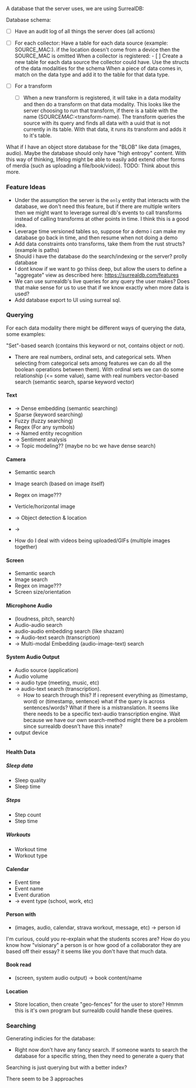 A database that the server uses, we are using SurrealDB:

Database schema:

- [ ] Have an audit log of all things the server does (all actions)
- [ ] For each collector:
      Have a table for each data source (example: SOURCE_MAC:<data-modality>). if the location doesn't come from a device then the SOURCE_MAC is omitted
      When a collector is registered: - [ ] Create a new table for each data source the collector could have. Use the structs of the data modalities for the schema
      When a piece of data comes in, match on the data type and add it to the table for that data type.

- [ ] For a transform
  - [ ] When a new transform is registered, it will take in a data modality and then do a transform on that data modality. This looks like the server choosing to run that transform, if there is a table with the name (SOURCE*MAC:<data-modality>*<transform-name). The transform queries the source with its query and finds all data with a uuid that is not currently in its table. With that data, it runs its transform and adds it to it's table.

What if I have an object store database for the "BLOB" like data (images, audio). Maybe the database should only have "high entropy" content. With this way of thinking, lifelog might be able to easily add extend other forms of merdia (such as uploading a file/book/video). TODO: Think about this more.

### Feature Ideas

- Under the assumption the server is the `only` entity that interacts with the database, we don't need this feature, but if there are multiple writers then we might want to leverage surreal db's events to call transforms instead of calling transforms at other points in time. I think this is a good idea.
- Leverage time versioned tables so, suppose for a demo i can make my database go back in time, and then resume when not doing a demo
- Add data constraints onto transforms, take them from the rust structs? (example is paths)
- Should i have the database do the search/indexing or the server? prolly database
- I dont know if we want to go thiiss deep, but allow the users to define a "aggregate" view as described here: https://surrealdb.com/features
- We can use surrealdb's live queries for any query the user makes? Does that make sense for us to use that if we know exactly when more data is used?
- Add database export to UI using surreal sql.

### Querying

For each data modality there might be different ways of querying the data, some examples:

"Set"-based search (contains this keyword or not, contains object or not).

- There are real numbers, ordinal sets, and categorical sets. When selecting from categorical sets among features we can do all the boolean operations between them). With ordinal sets we can do some relationship (<= some value), same with real numbers
  vector-based search (semantic search, sparse keyword vector)

#### Text

- -> Dense embedding (semantic searching)
- Sparse (keyword searching)
- Fuzzy (fuzzy searching)
- Regex (For any symbols)
- -> Named entity recognition
- -> Sentiment analysis
- -> Topic modeling?? (maybe no bc we have dense search)

#### Camera

- Semantic search
- Image search (based on image itself)
- Regex on image???
- Verticle/horizontal image
- -> Object detection & location
- ->

- How do I deal with videos being uploaded/GIFs (multiple images together)

#### Screen

- Semantic search
- Image search
- Regex on image???
- Screen size/orientation

#### Microphone Audio

- (loudness, pitch, search)
- Audio-audio search
- audio-audio embedding search (like shazam)
- -> Audio-text search (transcription)
- -> Multi-modal Embedding (audio-image-text) search

#### System Audio Output

- Audio source (application)
- Audio volume
- -> audio type (meeting, music, etc)
- -> audio-text search (transcription).
  - How to search through this? If i represent everything as (timestamp, word) or (timestamp, sentence) what if the query is across sentences/words? What if there is a mistranslation. It seems like there needs to be a specific text-audio transcription engine. Wait because we have our own search-method might there be a problem since surrealdb doesn't have this innate?
- output device
-

#### Health Data

##### Sleep data

- Sleep quality
- Sleep time

##### Steps

- Step count
- Step time

##### Workouts

- Workout time
- Workout type

#### Calendar

- Event time
- Event name
- Event duration
- -> event type (school, work, etc)

#### Person with

- (images, audio, calendar, strava workout, message, etc) -> person id

I'm curious, could you re-explain what the students scores are? How do you know how "visionary" a person is or how good of a collaborator they are based off their essay? it seems like you don't have that much data.

#### Book read

- (screen, system audio output) -> book content/name

#### Location

- Store location, then create "geo-fences" for the user to store? Hmmm this is it's own program but surrealdb could handle these queires.

### Searching

Generating indicies for the database:

- Right now don't have any fancy search. If someone wants to search the database for a specific string, then they need to generate a query that

Searching is just querying but with a better index?

There seem to be 3 approaches
